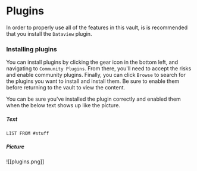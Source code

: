 # Plugins
In order to properly use all of the features in this vault, is is recommended that you install the `Dataview` plugin. 

### Installing plugins
You can install plugins by clicking the gear icon in the bottom left, and navigating to `Community Plugins`. From there, you'll need to accept the risks and enable community plugins. Finally, you can click `Browse` to search for the plugins you want to install and install them. Be sure to enable them before returning to the vault to view the content. 

You can be sure you've installed the plugin correctly and enabled them when the below text shows up like the picture. 

##### Text
```dataview
LIST FROM #stuff
```

##### Picture
![[plugins.png]]